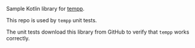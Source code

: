 Sample Kotlin library for [tempp](https://github.com/rtmigo/tempp_py).

This repo is used by `tempp` unit tests.

The unit tests download this library from GitHub to verify that `tempp` works correctly.